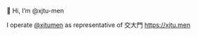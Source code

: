 👋 Hi, I’m @xjtu-men

I operate [@xjtumen](https://github.com/xjtumen) as representative of 
交大門 https://xjtu.men

<!---
xjtu-men/xjtu-men is a ✨ special ✨ repository because its `README.md` (this file) appears on your GitHub profile.
You can click the Preview link to take a look at your changes.
--->
